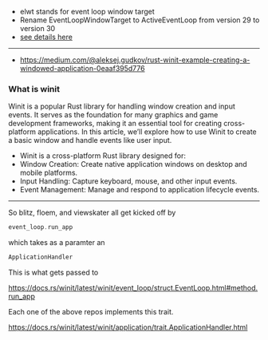 
- elwt stands for event loop window target
- Rename EventLoopWindowTarget to ActiveEventLoop from version 29 to version 30
- [see details here](https://rust-windowing.github.io/winit/winit/changelog/v0_30/index.html)

---

- https://medium.com/@aleksej.gudkov/rust-winit-example-creating-a-windowed-application-0eaaf395d776

### What is winit

Winit is a popular Rust library for handling window creation and input events. It serves as the foundation for many graphics and game development frameworks, making it an essential tool for creating cross-platform applications. In this article, we’ll explore how to use Winit to create a basic window and handle events like user input.

- Winit is a cross-platform Rust library designed for:
- Window Creation: Create native application windows on desktop and mobile platforms.
- Input Handling: Capture keyboard, mouse, and other input events.
- Event Management: Manage and respond to application lifecycle events.

---

So blitz, floem, and viewskater all get kicked off by

```rust
event_loop.run_app
```

which takes as a paramter an

```rust
ApplicationHandler
```

This is what gets passed to

https://docs.rs/winit/latest/winit/event_loop/struct.EventLoop.html#method.run_app

Each one of the above repos implements this trait.

https://docs.rs/winit/latest/winit/application/trait.ApplicationHandler.html
